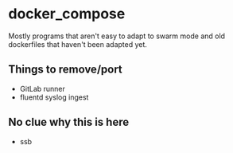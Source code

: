 # docker_compose
Mostly programs that aren't easy to adapt to swarm mode and old dockerfiles that haven't been adapted yet.

## Things to remove/port
* GitLab runner
* fluentd syslog ingest

## No clue why this is here
* ssb
